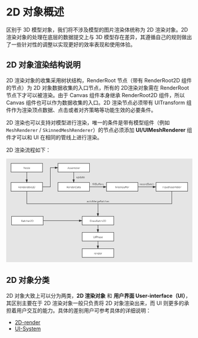 # 2D 对象概述

区别于 3D 模型对象，我们将不涉及模型的图片渲染体统称为 2D 渲染对象。2D 渲染对象的处理在底层的数据提交上与 3D 模型存在差异，其遵循自己的规则做出了一些针对性的调整以实现更好的效率表现和使用体验。

## 2D 对象渲染结构说明

2D 渲染对象的收集采用树状结构，RenderRoot 节点（带有 RenderRoot2D 组件的节点）为 2D 对象数据收集的入口节点，所有的 2D渲染对象需在 RenderRoot 节点下才可以被渲染。由于 Canvas 组件本身继承 RenderRoot2D 组件，所以 Canvas 组件也可以作为数据收集的入口。2D 渲染节点必须带有 UITransform 组件作为渲染顶点数据、点击或者对齐策略等功能生效的必要条件。

2D 渲染也可以支持对模型进行渲染，唯一的条件是带有模型组件（例如 `MeshRenderer` / `SkinnedMeshRenderer`）的节点必须添加 **UI/UIMeshRenderer** 组件才可以和 UI 在相同的管线上进行渲染。

2D 渲染流程如下：

![render](render.png)

## 2D 对象分类

2D 对象大致上可以分为两类，**2D 渲染对象** 和 **用户界面 User-interface（UI）**，其区别主要在于 2D 渲染对象一般只负责将 2D 对象渲染出来，而 UI 则更多的承担着用户交互的能力。具体的差别用户可参考具体的详细说明：

- [2D-render](2d-render/index.md)
- [UI-System](ui-system/index.md)
